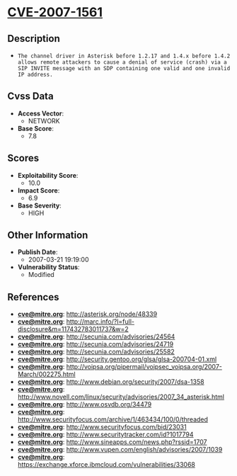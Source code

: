 
# [CVE-2007-1561](http://asterisk.org/node/48339)

## Description

- `The channel driver in Asterisk before 1.2.17 and 1.4.x before 1.4.2 allows remote attackers to cause a denial of service (crash) via a SIP INVITE message with an SDP containing one valid and one invalid IP address.`

## Cvss Data

- **Access Vector**:
  - NETWORK
- **Base Score**:
  - 7.8

## Scores

- **Exploitability Score**:
  - 10.0
- **Impact Score**:
  - 6.9
- **Base Severity**:
  - HIGH

## Other Information

- **Publish Date**:
  - 2007-03-21 19:19:00
- **Vulnerability Status**:
  - Modified

## References

- **cve@mitre.org**: http://asterisk.org/node/48339
- **cve@mitre.org**: http://marc.info/?l=full-disclosure&m=117432783011737&w=2
- **cve@mitre.org**: http://secunia.com/advisories/24564
- **cve@mitre.org**: http://secunia.com/advisories/24719
- **cve@mitre.org**: http://secunia.com/advisories/25582
- **cve@mitre.org**: http://security.gentoo.org/glsa/glsa-200704-01.xml
- **cve@mitre.org**: http://voipsa.org/pipermail/voipsec_voipsa.org/2007-March/002275.html
- **cve@mitre.org**: http://www.debian.org/security/2007/dsa-1358
- **cve@mitre.org**: http://www.novell.com/linux/security/advisories/2007_34_asterisk.html
- **cve@mitre.org**: http://www.osvdb.org/34479
- **cve@mitre.org**: http://www.securityfocus.com/archive/1/463434/100/0/threaded
- **cve@mitre.org**: http://www.securityfocus.com/bid/23031
- **cve@mitre.org**: http://www.securitytracker.com/id?1017794
- **cve@mitre.org**: http://www.sineapps.com/news.php?rssid=1707
- **cve@mitre.org**: http://www.vupen.com/english/advisories/2007/1039
- **cve@mitre.org**: https://exchange.xforce.ibmcloud.com/vulnerabilities/33068
